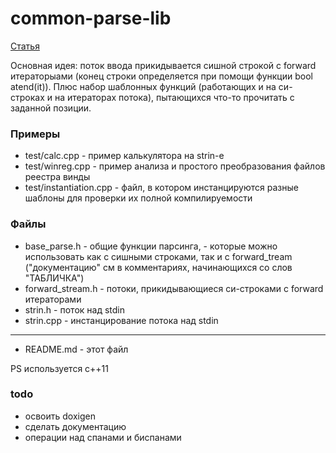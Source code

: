 

# common-parse-lib

[Статья](http://habrahabr.ru/post/266589/)

Основная идея: поток ввода прикидывается сишной строкой с forward итераторыами (конец строки определяется при помощи функции bool atend(it)).
Плюс набор шаблонных функций (работающих и на си-строках и на итераторах потока), пытающихся что-то прочитать с заданной позиции.



### Примеры


* test/calc.cpp - пример калькулятора на strin-е
* test/winreg.cpp - пример анализа и простого преобразования файлов реестра винды
* test/instantiation.cpp - файл, в котором инстанцируются разные шаблоны для проверки их полной компилируемости


### Файлы
* base_parse.h - общие функции парсинга, - которые можно использовать как с сишными строками, так и с forward_tream ("документацию" см в комментариях, начинающихся со слов "ТАБЛИЧКА")
* forward_stream.h - потоки, прикидывающиеся си-строками с forward итераторами
* strin.h - поток над stdin
* strin.cpp - инстанцирование потока над stdin




------------
* README.md - этот файл

PS используется c++11



### todo

* освоить doxigen
* сделать документацию
* операции над спанами и биспанами
